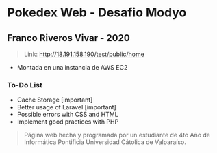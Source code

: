 # Pokedex Web - Desafio Modyo
## Franco Riveros Vivar - 2020

>Link: http://18.191.158.190/test/public/home
- Montada en una instancia de AWS EC2 

### To-Do List

- Cache Storage [important]
- Better usage of Laravel [important]
- Possible errors with CSS and HTML
- Implement good practices with PHP

>Página web hecha y programada por un estudiante de 4to Año de Informática Pontificia Universidad Cátolica de Valparaíso.
